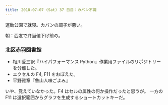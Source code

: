 ```yaml
---
title: 2018-07-07 (Sat) 37 日目：カバン不調
---
```


運動公園で就寝。カバンの調子が悪い。

朝：西友で弁当値下げ前の。

### 北区赤羽図書館

* 相川愛三訳『ハイパフォーマンス Python』作業用ファイルのリポジトリーを分離した。
* エクセルの F4, F11 をおぼえた。
* 平野雅章『魯山人味ごよみ』

いや、覚えていなかった。F4 はセルの属性の何か操作だったと思うが。
一方の F11 は選択範囲からグラフを生成するショートカットキーだ。
